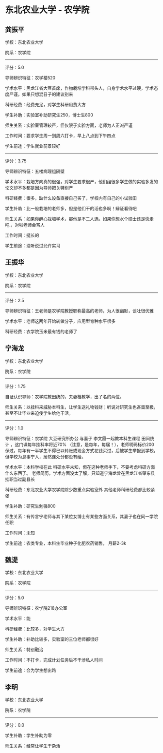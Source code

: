 # 东北农业大学 - 农学院

## 龚振平

学校：东北农业大学

院系：农学院

* * *

评分：5.0

导师辨识特征：农学楼520

学术水平：黑龙江省大豆首席，作物栽培学科带头人，自身学术水平过硬，学术态度严谨，如果只想混日子的建议别来

科研经费：经费充足，对学生科研用费大方

学生补助：实验室补助研究生250，博士生800

师生关系：实验室管理较严，但仅限于实验方面，老师为人正派严谨

工作时间：要求学生周一到周六打卡，早上八点到下午四点

学生前途：学生就业前景较好

* * *

评分：3.75

导师辨识特征：五楼病理组隔壁

学术水平：栽培方向真的很强，对学生要求很严，他们组很多学生做的实验多发的论文却不多都是因为导师把关特别严

科研经费：很多，缺什么设备直接自己买了，学校内有自己的小试验田

学生补助：比一般栽培的老师多，但是他们干的活也多啊！辩证看待吧

师生关系：如果你醉心栽培学术，那他是不二人选。如果你想水个硕士还是快走吧.，对啦老师会骂人

工作时间：挺长的

学生前途：没听说过允许实习

## 王振华

学校：东北农业大学

院系：农学院

* * *

评分：2.5

导师辨识特征：王老师是农学院教授职称最高的老师，为人很幽默，谈吐很优雅

学术水平：老师这两年开始转做分子，应用型育种水平很多

科研经费：农学院玉米最有钱的老师了

## 宁海龙

学校：东北农业大学

院系：农学院

* * *

评分：1.75

自证认识导师：农学院教田统的，夫妻档教学，出了名的两位。

师生关系：以挂科来威胁本科生，让学生送礼物钱财；听说对研究生也吝啬至极，甚至不让毕业来迫使学生给他干活。

* * *

评分：1.0

导师辨识特征：农学院 大豆研究所办公 与妻子 李文霞一起教本科生课程 田间统计 ，这门课每年挂科率将近70% （注意，是每年，每届！），老师明码标价200保过，每年有一半学生不得已以转账或现金方式花钱买过，后被学生举报到学校，但学校为息事宁人，居然连处分都没有给。

学术水平：本科学校在此 科研水平未知，但在这种老师手下，不要考虑科研方面什么东西了。
老师简历，学术方面没太了解，只知道宁海龙曾在黑龙江省肇东县挂职当过副县长

科研经费：东北农业大学农学院除少数重点实验室外 其他老师科研经费都比较紧张

学生补助：研究生勉强800

师生关系：有传言宁老师与其下某位女博士有某些方面关系，其妻子也在同一学院任职

工作时间：未知

学生前途：农类专业，本科生毕业种子化肥农药销售， 月薪2-3k

## 魏湜

学校：东北农业大学

院系：农学院

* * *

评分：5.0

导师辨识特征：农学院218办公室

学术水平：能

科研经费：比较多，对学生大方

学生补助：补助比较多，实验室的三位老师都很好

师生关系：特别融洽

工作时间：不打卡，完成计划任务后不干涉私人时间

学生前途：会为学生想出路

## 李明

学校：东北农业大学

院系：农学院

* * *

评分：0.0

学生补助：学生补助为零

师生关系：经常让学生干杂活